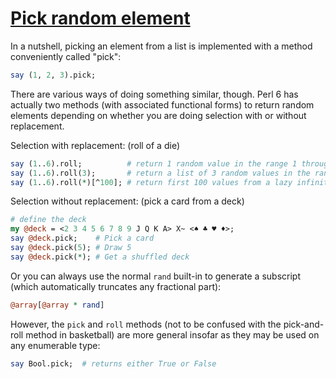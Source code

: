 [1]: https://rosettacode.org/wiki/Pick_random_element

# [Pick random element][1]

In a nutshell, picking an element from a list
is implemented with a method conveniently called "pick":

```perl
say (1, 2, 3).pick;
```


There are various ways of doing something similar, though.
Perl 6 has actually two methods (with associated functional forms)
to return random elements depending on whether you are doing selection
with or without replacement.



Selection with replacement: (roll of a die)

```perl
say (1..6).roll;          # return 1 random value in the range 1 through 6
say (1..6).roll(3);       # return a list of 3 random values in the range 1 through 6
say (1..6).roll(*)[^100]; # return first 100 values from a lazy infinite list of random values in the range 1 through 6
```


Selection without replacement: (pick a card from a deck)

```perl
# define the deck
my @deck = <2 3 4 5 6 7 8 9 J Q K A> X~ <♠ ♣ ♥ ♦>;
say @deck.pick;    # Pick a card
say @deck.pick(5); # Draw 5
say @deck.pick(*); # Get a shuffled deck
```


Or you can always use the normal `rand` built-in
to generate a subscript (which automatically truncates any fractional part):

```perl
@array[@array * rand]
```


However, the `pick` and `roll` methods (not to be confused
with the pick-and-roll method in basketball) are more general
insofar as they may be used on any enumerable type:

```perl
say Bool.pick;  # returns either True or False
```